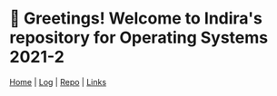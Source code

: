# 📍 Greetings! Welcome to Indira's repository for Operating Systems 2021-2 

[Home](.) | [Log](TXT/mylog.txt) | [Repo](https://github.com/indiradr/os212) | [Links](links.md)


